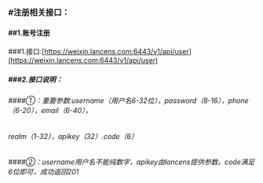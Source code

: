 ### \#注册相关接口：

#### \#\#1.账号注册

\#\#\#1.接口:[https://weixin.lancens.com:6443/v1/api/user](https://weixin.lancens.com:6443/v1/api/user)

##### \#\#\#2.接口说明：

###### \#\#\#\#①：重要参数:username（用户名6-32位），password（8-16），phone（6-20），email（6-40），

###### realm（1-32），apikey（32）.code（6）

###### \#\#\#\#②：username用户名不能纯数字，apikey由lancens提供参数。code满足6位即可，成功返回201



